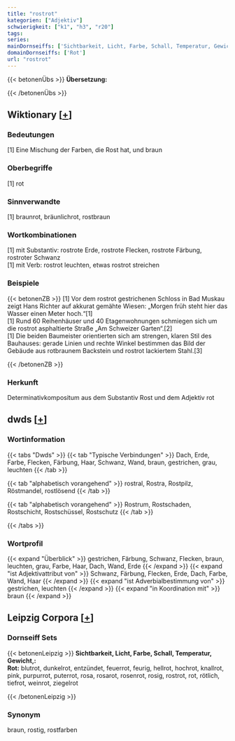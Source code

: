 ```yaml
---
title: "rostrot"
kategorien: ["Adjektiv"]
schwierigkeit: ["k1", "h3", "r20"]
tags:
series:
mainDornseiffs: ['Sichtbarkeit, Licht, Farbe, Schall, Temperatur, Gewicht,']
domainDornseiffs: ['Rot']
url: "rostrot"
---
```


{{< betonenÜbs >}}
**Übersetzung:**  
  
{{< /betonenÜbs >}}

## Wiktionary [[+](https://de.wiktionary.org/wiki/rostrot)]

### Bedeutungen
[1] Eine Mischung der Farben, die Rost hat, und braun  

### Oberbegriffe
[1] rot  

### Sinnverwandte
[1] braunrot, bräunlichrot, rostbraun  

### Wortkombinationen
[1] mit Substantiv: rostrote Erde, rostrote Flecken, rostrote Färbung, rostroter Schwanz  
[1] mit Verb: rostrot leuchten, etwas rostrot streichen  

### Beispiele
{{< betonenZB >}}
[1] Vor dem rostrot gestrichenen Schloss in Bad Muskau zeigt Hans Richter auf akkurat gemähte Wiesen: „Morgen früh steht hier das Wasser einen Meter hoch.“[1]  
[1] Rund 60 Reihenhäuser und 40 Etagenwohnungen schmiegen sich um die rostrot asphaltierte Straße „Am Schweizer Garten“.[2]  
[1] Die beiden Baumeister orientierten sich am strengen, klaren Stil des Bauhauses: gerade Linien und rechte Winkel bestimmen das Bild der Gebäude aus rotbraunem Backstein und rostrot lackiertem Stahl.[3]  

{{< /betonenZB >}}
### Herkunft
Determinativkompositum aus dem Substantiv Rost und dem Adjektiv rot  



## dwds [[+](https://www.dwds.de/wb/rostrot)]

### Wortinformation
{{< tabs "Dwds" >}}
{{< tab "Typische Verbindungen" >}}
Dach, Erde, Farbe, Flecken, Färbung, Haar, Schwanz, Wand, braun, gestrichen, grau, leuchten
{{< /tab >}}

{{< tab "alphabetisch vorangehend" >}}
rostral, Rostra, Rostpilz, Röstmandel, rostlösend
{{< /tab >}}

{{< tab "alphabetisch vorangehend" >}}
Rostrum, Rostschaden, Rostschicht, Rostschüssel, Rostschutz
{{< /tab >}}

{{< /tabs >}}

### Wortprofil
{{< expand "Überblick" >}} gestrichen, Färbung, Schwanz, Flecken, braun, leuchten, grau, Farbe, Haar, Dach, Wand, Erde {{< /expand >}}
{{< expand "ist Adjektivattribut von" >}} Schwanz, Färbung, Flecken, Erde, Dach, Farbe, Wand, Haar {{< /expand >}}
{{< expand "ist Adverbialbestimmung von" >}} gestrichen, leuchten {{< /expand >}}
{{< expand "in Koordination mit" >}} braun {{< /expand >}}

## Leipzig Corpora [[+](https://corpora.uni-leipzig.de/en/res?word=rostrot&corpusId=deu_newscrawl-public_2018)]

### Dornseiff Sets
{{< betonenLeipzig >}}
**Sichtbarkeit, Licht, Farbe, Schall, Temperatur, Gewicht,:**  
**Rot:** blutrot, dunkelrot, entzündet, feuerrot, feurig, hellrot, hochrot, knallrot, pink, purpurrot, puterrot, rosa, rosarot, rosenrot, rosig, rostrot, rot, rötlich, tiefrot, weinrot, ziegelrot  

{{< /betonenLeipzig >}}

### Synonym
braun, rostig, rostfarben

